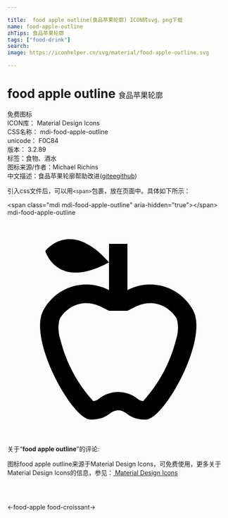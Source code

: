 ```yaml
---

title:  food apple outline(食品苹果轮廓) ICON转svg、png下载
name: food-apple-outline
zhTips: 食品苹果轮廓
tags: ["food-drink"]
search: 
image: https://iconhelper.cn/svg/material/food-apple-outline.svg

---
```


# food apple outline  <small style="font-size: 60%;font-weight: 100">食品苹果轮廓</small>


<div class="detail-page">
<p>
<span><span class="badge-success badge">免费图标</span> </span>
<br/>
<span>
ICON库：
<span class="badge-secondary badge">Material Design Icons</span> 
</span>
<br/>
<span>
CSS名称：
<span class="badge-secondary badge">mdi-food-apple-outline</span> 
</span>
<br/>
<span>
unicode：
<span class="badge-secondary badge">F0C84</span> 
<copy-btn content='F0C84' btn-title=""></copy-btn>
<copy-btn :content='String.fromCodePoint(parseInt("F0C84", 16))' btn-title="复制U"></copy-btn>
</span>
<br/>
<span>
版本：
<span class="badge-secondary badge">3.2.89</span> 
</span><br/><span>标签：<span class="badge-light badge"><router-link to="/tags/food-drink.html">食物、酒水</router-link></span></span>
<br/>
<span>图标来源/作者：<span class="badge-light badge">Michael Richins</span></span> 
<br/>
<span class="zh-detail">中文描述：<span class="badge-primary badge">食品苹果轮廓</span><span class="help-link"><span>帮助改进</span>(<a href="https://gitee.com/liuwave/icon-helper/edit/master/json/material/food-apple-outline.json" target="_blank" rel="noopener noreferrer">gitee</a><a href="https://github.com/liuwave/icon-helper/edit/master/json/material/food-apple-outline.json" target="_blank" rel="noopener noreferrer">github</a></span>)</span><br/>
</p>
</div>
<div class="alert alert-dark">
  <i class="mdi mdi-food-apple-outline mdi-48px"></i>
  <i class="mdi mdi-food-apple-outline mdi-36px"></i>
  <i class="mdi mdi-food-apple-outline mdi-24px"></i>
  <i class="mdi mdi-food-apple-outline mdi-18px"></i>
</div>
<div>
  <p>引入css文件后，可以用<code>&lt;span&gt;</code>包裹，放在页面中。具体如下所示：    
  </p>
  <div class="alert alert-primary" style="font-size: 14px">
    &lt;span class="mdi mdi-food-apple-outline" aria-hidden="true"&gt;&lt;/span&gt;
    <copy-btn content='<span class="mdi mdi-food-apple-outline" aria-hidden="true"></span>'></copy-btn>
  </div>
  <div class="alert alert-secondary">
    <i class="mdi mdi-food-apple-outline"
    style="font-size: 24px"
    aria-hidden="true"></i> mdi-food-apple-outline
    <copy-btn content="mdi-food-apple-outline" btn-title="复制图标名称"></copy-btn>
  </div>
</div>
<div id="svg" class="svg-wrap">
<svg xmlns="http://www.w3.org/2000/svg" viewBox="0 0 24 24"><path d="M20,10C18.58,7.57 15.5,6.69 13,8V3H11V8C8.5,6.69 5.42,7.57 4,10C2,13 7,22 9,22C11,22 11,21 12,21C13,21 13,22 15,22C17,22 22,13 20,10M18.25,13.38C17.63,15.85 16.41,18.12 14.7,20C14.5,20 14.27,19.9 14.1,19.75C12.87,18.76 11.13,18.76 9.9,19.75C9.73,19.9 9.5,20 9.3,20C7.59,18.13 6.36,15.85 5.75,13.39C5.5,12.66 5.45,11.87 5.66,11.12C6.24,10.09 7.32,9.43 8.5,9.4C9.06,9.41 9.61,9.54 10.11,9.79L11,10.24H13L13.89,9.79C14.39,9.54 14.94,9.41 15.5,9.4C16.68,9.43 17.76,10.08 18.34,11.11C18.55,11.86 18.5,12.65 18.25,13.38M11,5C5.38,8.07 4.11,3.78 4.11,3.78C4.11,3.78 6.77,0.19 11,5Z" /></svg>
</div>
<detail full-name='mdi-food-apple-outline'></detail>
<div class="icon-detail__container">
<p>关于“<b>food apple outline</b>”的评论:</p>
</div>
<Vssue title="关于“food apple outline”的评论" />    
<div><p>图标food apple outline来源于Material Design Icons，可免费使用，更多关于 Material Design Icons的信息，参见：<a target="_blank" href="https://iconhelper.cn/material.html"> Material Design Icons</a>
</p></div>

<div style="padding:2rem 0 " class="page-nav"><p class="inner"><span class="prev">←<router-link to="/icon/food-apple.html">food-apple</router-link></span> <span class="next"><router-link to="/icon/food-croissant.html">food-croissant</router-link>→</span></p></div>

